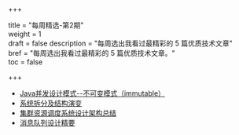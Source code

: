 +++

title = "每周精选-第2期"  
weight = 1  
draft = false
description = "每周选出我看过最精彩的 5 篇优质技术文章"  
bref = "每周选出我看过最精彩的 5 篇优质技术文章。"  
toc = false

+++

- [Java并发设计模式--不可变模式（immutable）](https://juejin.im/post/5ac1cbde518825558723b6e9)
- [系统拆分及结构演变](http://www.linkedkeeper.com/detail/blog.action?bid=1108&hmsr=toutiao.io&utm_medium=toutiao.io&utm_source=toutiao.io)
- [集群资源调度系统设计架构总结](https://io-meter.com/2018/02/09/A-summary-of-designing-schedulers/?hmsr=toutiao.io&utm_medium=toutiao.io&utm_source=toutiao.io)
- [消息队列设计精要](https://tech.meituan.com/mq-design.html?hmsr=toutiao.io&utm_medium=toutiao.io&utm_source=toutiao.io?hmsr=toutiao.io&utm_medium=toutiao.io&utm_source=toutiao.io)
